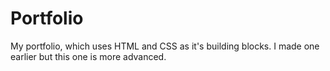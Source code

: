 # Portfolio

My portfolio, which uses HTML and CSS as it's building blocks. I made one earlier but this one is more advanced.
